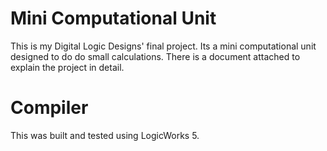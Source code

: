 # Mini Computational Unit
This is my Digital Logic Designs' final project. Its a mini computational unit designed to do do small calculations. There is a document attached to explain the project in detail.
# Compiler
This was built and tested using LogicWorks 5.
